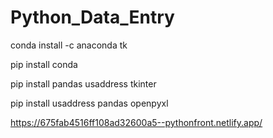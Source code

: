# Python_Data_Entry


conda install -c anaconda tk


pip install conda


pip install pandas usaddress tkinter

pip install usaddress pandas openpyxl


https://675fab4516ff108ad32600a5--pythonfront.netlify.app/
